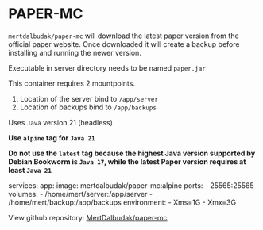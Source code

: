 # PAPER-MC

`mertdalbudak/paper-mc` will download the latest paper version from the official paper website. Once downloaded it will create a backup before installing and running the newer version.

Executable in server directory needs to be named `paper.jar`

This container requires 2 mountpoints.
1. Location of the server bind to `/app/server`
2. Location of backups bind to `/app/backups`

Uses `Java` version 21 (headless)

<b>Use `alpine` tag for `Java 21`</b>

<b>Do not use the `latest` tag because the highest Java version supported by Debian Bookworm is `Java 17`, while the latest Paper version requires at least `Java 21`</b>
<br>

services:
  app:
    image: mertdalbudak/paper-mc:alpine
    ports:
      - 25565:25565
    volumes:
      - /home/mert/server:/app/server
      - /home/mert/backup:/app/backups
    environment:
      - Xms=1G
      - Xmx=3G

View github repository: [MertDalbudak/paper-mc](https://github.com/MertDalbudak/paper-mc)